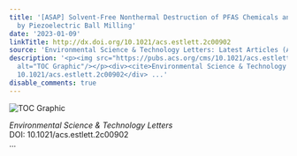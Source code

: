 ```yaml
---
title: '[ASAP] Solvent-Free Nonthermal Destruction of PFAS Chemicals and PFAS in Sediment
  by Piezoelectric Ball Milling'
date: '2023-01-09'
linkTitle: http://dx.doi.org/10.1021/acs.estlett.2c00902
source: 'Environmental Science & Technology Letters: Latest Articles (ACS Publications)'
description: '<p><img src="https://pubs.acs.org/cms/10.1021/acs.estlett.2c00902/asset/images/medium/ez2c00902_0004.gif"
  alt="TOC Graphic"/></p><div><cite>Environmental Science & Technology Letters</cite></div><div>DOI:
  10.1021/acs.estlett.2c00902</div> ...'
disable_comments: true
---
```

<p><img src="https://pubs.acs.org/cms/10.1021/acs.estlett.2c00902/asset/images/medium/ez2c00902_0004.gif" alt="TOC Graphic"/></p><div><cite>Environmental Science & Technology Letters</cite></div><div>DOI: 10.1021/acs.estlett.2c00902</div> ...